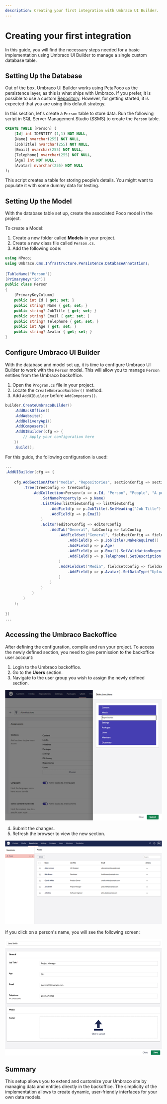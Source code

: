 ```yaml
---
description: Creating your first integration with Umbraco UI Builder.
---
```


# Creating your first integration

In this guide, you will find the necessary steps needed for a basic implementation using Umbraco UI Builder to manage a single custom database table.

## Setting Up the Database

Out of the box, Umbraco UI Builder works using PetaPoco as the persistence layer, as this is what ships with Umbraco. If you prefer, it is possible to use a custom [Repository](../advanced/repositories.md). However, for getting started, it is expected that you are using this default strategy.

In this section, let's create a `Person` table to store data. Run the following script in SQL Server Management Studio (SSMS) to create the `Person` table.

```sql
CREATE TABLE [Person] (
    [Id] int IDENTITY (1,1) NOT NULL,
    [Name] nvarchar(255) NOT NULL,
    [JobTitle] nvarchar(255) NOT NULL,
    [Email] nvarchar(255) NOT NULL,
    [Telephone] nvarchar(255) NOT NULL,
    [Age] int NOT NULL,
    [Avatar] nvarchar(255) NOT NULL
);
```

This script creates a table for storing people’s details. You might want to populate it with some dummy data for testing.

## Setting Up the Model

With the database table set up, create the associated Poco model in the project.

To create a Model:

1. Create a new folder called **Models** in your project.
2. Create a new class file called `Person.cs`.
3. Add the following code:

```csharp
using NPoco;
using Umbraco.Cms.Infrastructure.Persistence.DatabaseAnnotations;

[TableName("Person")]
[PrimaryKey("Id")]
public class Person
{
    [PrimaryKeyColumn]
    public int Id { get; set; }
    public string? Name { get; set; }
    public string? JobTitle { get; set; }
    public string? Email { get; set; }
    public string? Telephone { get; set; }
    public int Age { get; set; }
    public string? Avatar { get; set; }
}
```

## Configure Umbraco UI Builder

With the database and model set up, it is time to configure Umbraco UI Builder to work with the `Person` model. This will allow you to manage `Person` entities from the Umbraco backoffice.

1. Open the `Program.cs` file in your project.
2. Locate the `CreateUmbracoBuilder()` method.
3. Add `AddUIBuilder` before `AddComposers()`.

```csharp
builder.CreateUmbracoBuilder()
    .AddBackOffice()
    .AddWebsite()
    .AddDeliveryApi()
    .AddComposers()
    .AddUIBuilder(cfg => {
        // Apply your configuration here
    })
    .Build();
```

For this guide, the following configuration is used:

```csharp
...
.AddUIBuilder(cfg => {

    cfg.AddSectionAfter("media", "Repositories", sectionConfig => sectionConfig
        .Tree(treeConfig => treeConfig
            .AddCollection<Person>(x => x.Id, "Person", "People", "A person entity", "icon-umb-users", "icon-umb-users", collectionConfig => collectionConfig
                .SetNameProperty(p => p.Name)
                .ListView(listViewConfig => listViewConfig
                    .AddField(p => p.JobTitle).SetHeading("Job Title")
                    .AddField(p => p.Email)
                )
                .Editor(editorConfig => editorConfig
                    .AddTab("General", tabConfig => tabConfig
                        .AddFieldset("General", fieldsetConfig => fieldsetConfig
                            .AddField(p => p.JobTitle).MakeRequired()
                            .AddField(p => p.Age)
                            .AddField(p => p.Email).SetValidationRegex("[a-zA-Z0-9_.+-]+@[a-zA-Z0-9-]+.[a-zA-Z0-9-.]+")
                            .AddField(p => p.Telephone).SetDescription("inc area code")
                        )
                        .AddFieldset("Media", fieldsetConfig => fieldsetConfig
                            .AddField(p => p.Avatar).SetDataType("Upload File")
                        )
                    )
                )
            )
        )
    );

})
...
```

## Accessing the Umbraco Backoffice

After defining the configuration, compile and run your project. To access the newly defined section, you need to give permission to the backoffice user account:

1. Login to the Umbraco backoffice.
2. Go to the **Users** section.
3. Navigate to the user group you wish to assign the newly defined section.

![User group permissions](images/permissions.png)

4. Submit the changes.
5. Refresh the browser to view the new section.

![Newly defined section](images/new-section.png)

If you click on a person's name, you will see the following screen:

![People editor](images/people-editor.png)

## Summary

This setup allows you to extend and customize your Umbraco site by managing data and entities directly in the backoffice. The simplicity of the implementation allows to create dynamic, user-friendly interfaces for your own data models.

